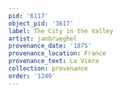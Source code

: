 ```yaml
---
pid: '6117'
object_pid: '3617'
label: The City in the Valley
artist: janbrueghel
provenance_date: '1875'
provenance_location: France
provenance_text: La Vièra
collection: provenance
order: '1240'
---
```

